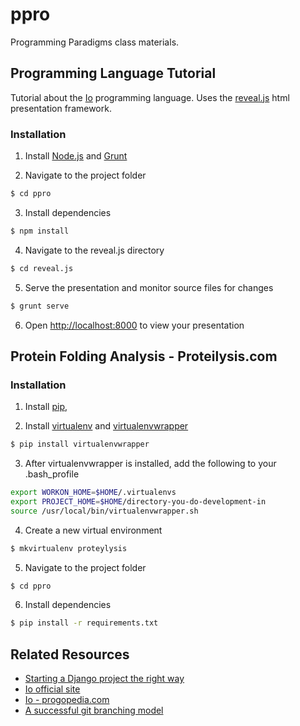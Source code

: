 # ppro

Programming Paradigms class materials.


## Programming Language Tutorial

Tutorial about the [Io](http://iolanguage.org/) programming language. Uses the [reveal.js](https://github.com/hakimel/reveal.js) html presentation framework.


### Installation

1. Install [Node.js](http://nodejs.org/) and [Grunt](http://gruntjs.com/getting-started#installing-the-cli)

2. Navigate to the project folder
```sh
$ cd ppro
```

3. Install dependencies
```sh
$ npm install
```

4. Navigate to the reveal.js directory
```sh
$ cd reveal.js
```

5. Serve the presentation and monitor source files for changes
```sh
$ grunt serve
```

6. Open [http://localhost:8000](http://localhost:8000) to view your presentation

## Protein Folding Analysis - Proteilysis.com

### Installation

1. Install [pip](http://pip.readthedocs.org/en/latest/installing.html), 

2. Install [virtualenv](https://pypi.python.org/pypi/virtualenv) and [virtualenvwrapper](http://virtualenvwrapper.readthedocs.org/en/latest/)
```sh
$ pip install virtualenvwrapper
```

3. After virtualenvwrapper is installed, add the following to your .bash_profile
```sh
export WORKON_HOME=$HOME/.virtualenvs
export PROJECT_HOME=$HOME/directory-you-do-development-in
source /usr/local/bin/virtualenvwrapper.sh
```

4. Create a new virtual environment
```sh
$ mkvirtualenv proteylysis
```

5. Navigate to the project folder
```sh
$ cd ppro
```

6. Install dependencies
```sh
$ pip install -r requirements.txt
```

## Related Resources

+ [Starting a Django project the right way](http://www.jeffknupp.com/blog/2013/12/18/starting-a-django-16-project-the-right-way/)
+ [Io official site](http://iolanguage.org/)
+ [Io - progopedia.com](http://progopedia.com/language/io/)
+ [A successful git branching model](http://nvie.com/posts/a-successful-git-branching-model/) 
